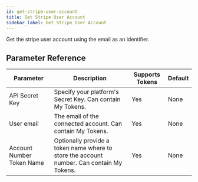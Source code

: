 ```yaml
---
id: get-stripe-user-account
title: Get Stripe User Account
sidebar_label: Get Stripe User Account
---
```



Get the stripe user account using the email as an identifier.

## Parameter Reference
| Parameter | Description | Supports Tokens | Default |
| -- | -- | -- | -- |
| API Secret Key | Specify your platform's Secret Key. Can contain My Tokens. | Yes | None |
| User email | The email of the connected account. Can contain My Tokens. | Yes | None |
| Account Number Token Name | Optionally provide a token name where to store the account number. Can contain My Tokens. | Yes | None |
